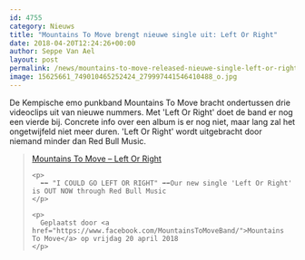 ```yaml
---
id: 4755
category: Nieuws
title: "Mountains To Move brengt nieuwe single uit: Left Or Right"
date: 2018-04-20T12:24:26+00:00
author: Seppe Van Ael
layout: post
permalink: /news/mountains-to-move-released-nieuwe-single-left-or-right/
image: 15625661_749010465252424_279997441546410488_o.jpg
---
```

De Kempische emo punkband Mountains To Move bracht ondertussen drie videoclips uit van nieuwe nummers. Met 'Left Or Right' doet de band er nog een vierde bij. Concrete info over een album is er nog niet, maar lang zal het ongetwijfeld niet meer duren. 'Left Or Right' wordt uitgebracht door niemand minder dan Red Bull Music.

<div id="fb-root">
</div>



<div class="fb-video" data-href="https://www.facebook.com/MountainsToMoveBand/videos/2050252528550598/" data-width="500">
  <blockquote cite="https://www.facebook.com/MountainsToMoveBand/videos/2050252528550598/" class="fb-xfbml-parse-ignore">
    <p>
      <a href="https://www.facebook.com/MountainsToMoveBand/videos/2050252528550598/">Mountains To Move – Left Or Right</a>
    </p>
    
    <p>
      ⬅⬅ "I COULD GO LEFT OR RIGHT" ➡➡Our new single 'Left Or Right' is OUT NOW through Red Bull Music
    </p>
    
    <p>
      Geplaatst door <a href="https://www.facebook.com/MountainsToMoveBand/">Mountains To Move</a> op vrijdag 20 april 2018
    </p>
  </blockquote>
</div>